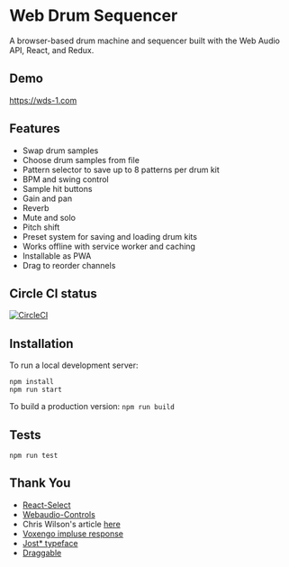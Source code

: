 # Web Drum Sequencer

A browser-based drum machine and sequencer built with the Web Audio API, React, and Redux.

## Demo

https://wds-1.com

## Features
 * Swap drum samples
 * Choose drum samples from file
 * Pattern selector to save up to 8 patterns per drum kit
 * BPM and swing control
 * Sample hit buttons
 * Gain and pan
 * Reverb
 * Mute and solo
 * Pitch shift
 * Preset system for saving and loading drum kits
 * Works offline with service worker and caching
 * Installable as PWA
 * Drag to reorder channels

## Circle CI status

[![CircleCI](https://circleci.com/gh/tdhoward/web-drum-sequencer-2.svg?style=svg)](https://circleci.com/gh/tdhoward/web-drum-sequencer-2)

## Installation

To run a local development server:
```
npm install
npm run start
```

To build a production version: `npm run build`

## Tests

```
npm run test
```

## Thank You
 * [React-Select](https://github.com/JedWatson/react-select)
 * [Webaudio-Controls](https://github.com/g200kg/webaudio-controls)
 * Chris Wilson's article [here](https://www.html5rocks.com/en/tutorials/audio/scheduling/)
 * [Voxengo impluse response](https://www.voxengo.com/impulses/)
 * [Jost* typeface](https://github.com/indestructible-type/Jost)
 * [Draggable](https://shopify.github.io/draggable/)
